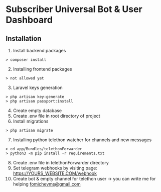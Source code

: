 # Subscriber Universal Bot & User Dashboard

## Installation

1. Install backend packages
```
> composer install
```  
2. Installing frontend packages
```
> not allowed yet
```  
3. Laravel keys generation
```
> php artisan key:generate
> php artisan passport:install
```
4. Create empty database
5. Create .env file in root directory of project
6. Install migrations
```
> php artisan migrate
```
7. Installing python telethon watcher for channels and new messages
```
> cd app/Bundles/telethonForwarder
> python3 -m pip install -r requirements.txt
```
8. Create .env file in telethonForwarder directory
9. Set telegram webhooks by visiting page: https://YOURS_WEBSITE.COM/webhook
10. Create bot & empty channel for telethon user -> you can write me for helping fomichevms@gmail.com